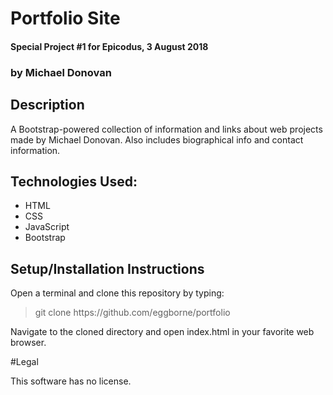 # Portfolio Site
#### Special Project #1 for Epicodus, 3 August 2018
### by Michael Donovan

## Description

A Bootstrap-powered collection of information and links about web projects made by Michael Donovan. Also includes biographical info and contact information.

## Technologies Used:
* HTML
* CSS
* JavaScript
* Bootstrap

## Setup/Installation Instructions

Open a terminal and clone this repository by typing:

> git clone https://<span></span>github.com/eggborne/portfolio

Navigate to the cloned directory and open index.html in your favorite web browser.

#Legal

This software has no license.
